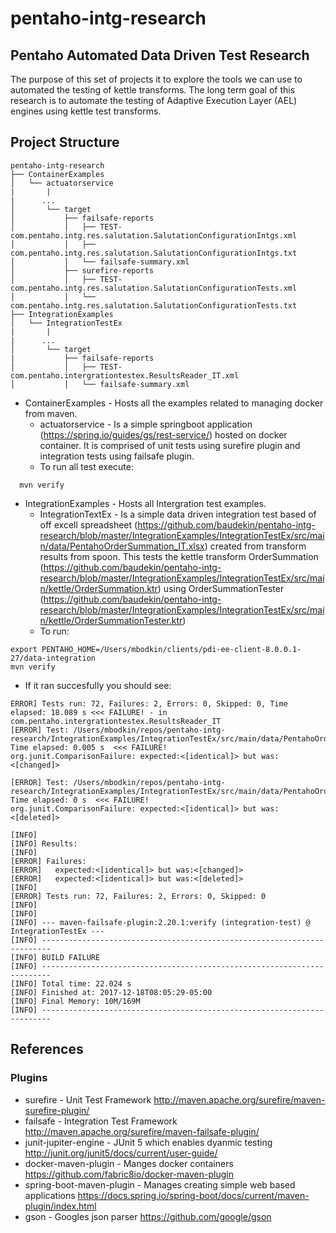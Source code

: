 # pentaho-intg-research
## Pentaho Automated Data Driven Test Research

The purpose of this set of projects it to explore the tools we
can use to automated the testing of kettle transforms. The long term 
goal of this research is to automate the testing of Adaptive Execution Layer (AEL) engines using 
kettle test transforms. 

## Project Structure
```
pentaho-intg-research
├── ContainerExamples
│   └── actuatorservice
|       |
|      ...
│       └── target
│           ├── failsafe-reports
│           │   ├── TEST-com.pentaho.intg.res.salutation.SalutationConfigurationIntgs.xml
│           │   ├── com.pentaho.intg.res.salutation.SalutationConfigurationIntgs.txt
│           │   └── failsafe-summary.xml
│           ├── surefire-reports
│           │   ├── TEST-com.pentaho.intg.res.salutation.SalutationConfigurationTests.xml
│           │   └── com.pentaho.intg.res.salutation.SalutationConfigurationTests.txt
├── IntegrationExamples
│   └── IntegrationTestEx
|       |
|      ...
│       └── target
|           ├── failsafe-reports
│           │   ├── TEST-com.pentaho.intergrationtestex.ResultsReader_IT.xml
│           │   └── failsafe-summary.xml
```

* ContainerExamples - Hosts all the examples related to managing docker from maven.
  * actuatorservice - Is a simple springboot application (https://spring.io/guides/gs/rest-service/) hosted on docker container. It is comprised of unit tests using surefire plugin and integration tests using failsafe plugin. 
  * To run all test execute:
```
  mvn verify
```
* IntegrationExamples - Hosts all Intergration test examples. 
  * IntegrationTextEx - Is a simple data driven integration test based of off excell spreadsheet (https://github.com/baudekin/pentaho-intg-research/blob/master/IntegrationExamples/IntegrationTestEx/src/main/data/PentahoOrderSummation_IT.xlsx) created from transform results from spoon. This tests the kettle transform OrderSummation (https://github.com/baudekin/pentaho-intg-research/blob/master/IntegrationExamples/IntegrationTestEx/src/main/kettle/OrderSummation.ktr) using OrderSummationTester (https://github.com/baudekin/pentaho-intg-research/blob/master/IntegrationExamples/IntegrationTestEx/src/main/kettle/OrderSummationTester.ktr) 
  * To run:
```
export PENTAHO_HOME=/Users/mbodkin/clients/pdi-ee-client-8.0.0.1-27/data-integration
mvn verify
```
 * If it ran succesfully you should see:
 ```
 ERROR] Tests run: 72, Failures: 2, Errors: 0, Skipped: 0, Time elapsed: 18.089 s <<< FAILURE! - in com.pentaho.intergrationtestex.ResultsReader_IT
[ERROR] Test: /Users/mbodkin/repos/pentaho-intg-research/IntegrationExamples/IntegrationTestEx/src/main/data/PentahoOrderSummation_IT.xlsx|RowsAfterExecution:14(countrySumTests())  Time elapsed: 0.005 s  <<< FAILURE!
org.junit.ComparisonFailure: expected:<[identical]> but was:<[changed]>

[ERROR] Test: /Users/mbodkin/repos/pentaho-intg-research/IntegrationExamples/IntegrationTestEx/src/main/data/PentahoOrderSummation_IT.xlsx|RowsAfterExecution:17(countrySumTests())  Time elapsed: 0 s  <<< FAILURE!
org.junit.ComparisonFailure: expected:<[identical]> but was:<[deleted]>

[INFO]
[INFO] Results:
[INFO]
[ERROR] Failures:
[ERROR]   expected:<[identical]> but was:<[changed]>
[ERROR]   expected:<[identical]> but was:<[deleted]>
[INFO]
[ERROR] Tests run: 72, Failures: 2, Errors: 0, Skipped: 0
[INFO]
[INFO]
[INFO] --- maven-failsafe-plugin:2.20.1:verify (integration-test) @ IntegrationTestEx ---
[INFO] ------------------------------------------------------------------------
[INFO] BUILD FAILURE
[INFO] ------------------------------------------------------------------------
[INFO] Total time: 22.024 s
[INFO] Finished at: 2017-12-18T08:05:29-05:00
[INFO] Final Memory: 10M/169M
[INFO] ------------------------------------------------------------------------
 ```
## References
### Plugins
* surefire - Unit Test Framework http://maven.apache.org/surefire/maven-surefire-plugin/
* failsafe - Integration Test Framework http://maven.apache.org/surefire/maven-failsafe-plugin/
* junit-jupiter-engine - JUnit 5 which enables dyanmic testing http://junit.org/junit5/docs/current/user-guide/
* docker-maven-plugin - Manges docker containers https://github.com/fabric8io/docker-maven-plugin
* spring-boot-maven-plugin - Manages creating simple web based applications https://docs.spring.io/spring-boot/docs/current/maven-plugin/index.html
* gson - Googles json parser https://github.com/google/gson
